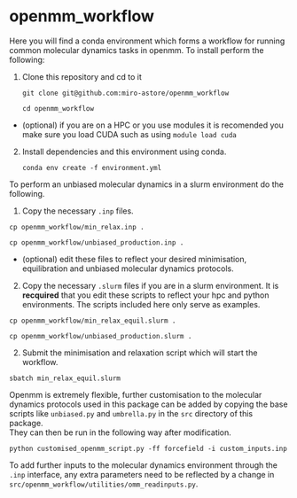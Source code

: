 # openmm_workflow
Here you will find a conda environment which forms a workflow for running common molecular dynamics tasks in openmm. To install perform the following:

1. Clone this repository and cd to it 

    `git clone git@github.com:miro-astore/openmm_workflow`

    `cd openmm_workflow`


* (optional) if you are on a HPC or you use modules it is recomended you make sure you load CUDA such as using 
`module load cuda`

2. Install dependencies and this environment using conda. 

    `conda env create -f environment.yml`

To perform an unbiased molecular dynamics in a slurm environment do the following. 
1. Copy the necessary `.inp` files.

``cp openmm_workflow/min_relax.inp .``

``cp openmm_workflow/unbiased_production.inp .``

* (optional) edit these files to reflect your desired minimisation, equilibration and unbiased molecular dynamics protocols.

2. Copy the necessary `.slurm` files if you are in a slurm environment. It is **recquired** that you edit these scripts to reflect your hpc and python environments. The scripts included here only serve as examples.   

``cp openmm_workflow/min_relax_equil.slurm . ``

``cp openmm_workflow/unbiased_production.slurm .``

 
2. Submit the minimisation and relaxation script which will start the workflow.

``sbatch min_relax_equil.slurm``

Openmm is extremely flexible, further customisation to the molecular dynamics protocols used in this package can be added by copying the base scripts like `unbiased.py` and `umbrella.py` in the `src` directory of this package.  
They can then be run in the following way after modification.

``` 
python customised_openmm_script.py -ff forcefield -i custom_inputs.inp 
```

To add further inputs to the molecular dynamics environment through the `.inp` interface, any extra parameters need to be reflected by a change in `src/openmm_workflow/utilities/omm_readinputs.py`.
